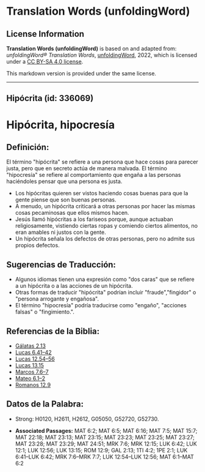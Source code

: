 # Translation Words (unfoldingWord)

## License Information

**Translation Words (unfoldingWord)** is based on and adapted from: _unfoldingWord® Translation Words_, [unfoldingWord](https://unfoldingword.org/utw), 2022, which is licensed under a [CC BY-SA 4.0 license](https://creativecommons.org/licenses/by-sa/4.0/legalcode.en).

This markdown version is provided under the same license.



--------------------------------

## Hipócrita (id: 336069)

Hipócrita, hipocresía
=====================

Definición:
-----------

El término "hipócrita" se refiere a una persona que hace cosas para parecer justa, pero que en secreto actúa de manera malvada. El término "hipocresía" se refiere al comportamiento que engaña a las personas haciéndoles pensar que una persona es justa.

* Los hipócritas quieren ser vistos haciendo cosas buenas para que la gente piense que son buenas personas.
* A menudo, un hipócrita criticará a otras personas por hacer las mismas cosas pecaminosas que ellos mismos hacen.
* Jesús llamó hipócritas a los fariseos porque, aunque actuaban religiosamente, vistiendo ciertas ropas y comiendo ciertos alimentos, no eran amables ni justos con la gente.
* Un hipócrita señala los defectos de otras personas, pero no admite sus propios defectos.

Sugerencias de Traducción:
--------------------------

* Algunos idiomas tienen una expresión como "dos caras" que se refiere a un hipócrita o a las acciones de un hipócrita.
* Otras formas de traducir "hipócrita" podrían incluir "fraude","fingidor" o "persona arrogante y engañosa".
* El término "hipocresía" podría traducirse como "engaño", "acciones falsas" o "fingimiento.".

Referencias de la Biblia:
-------------------------

* [Gálatas 2\.13](https://ref.ly/Gal2:13)
* [Lucas 6\.41–42](https://ref.ly/Luke6:41-Luke6:42)
* [Lucas 12\.54–56](https://ref.ly/Luke12:54-Luke12:56)
* [Lucas 13\.15](https://ref.ly/Luke13:15)
* [Marcos 7\.6–7](https://ref.ly/Mark7:6-Mark7:7)
* [Mateo 6\.1–2](https://ref.ly/Matt6:1-Matt6:2)
* [Romanos 12\.9](https://ref.ly/Rom12:9)

Datos de la Palabra:
--------------------

* Strong: H0120, H2611, H2612, G05050, G52720, G52730\.

* **Associated Passages:** MAT 6:2; MAT 6:5; MAT 6:16; MAT 7:5; MAT 15:7; MAT 22:18; MAT 23:13; MAT 23:15; MAT 23:23; MAT 23:25; MAT 23:27; MAT 23:28; MAT 23:29; MAT 24:51; MRK 7:6; MRK 12:15; LUK 6:42; LUK 12:1; LUK 12:56; LUK 13:15; ROM 12:9; GAL 2:13; 1TI 4:2; 1PE 2:1; LUK 6:41–LUK 6:42; MRK 7:6–MRK 7:7; LUK 12:54–LUK 12:56; MAT 6:1–MAT 6:2

